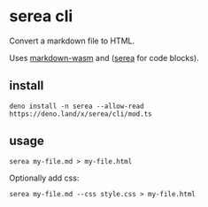 # serea cli

Convert a markdown file to HTML.

Uses [markdown-wasm](https://github.com/rsms/markdown-wasm) and
([serea](https://github.com/idris-maps/serea) for code blocks).

## install

```
deno install -n serea --allow-read https://deno.land/x/serea/cli/mod.ts
```

## usage

```
serea my-file.md > my-file.html
```

Optionally add css:

```
serea my-file.md --css style.css > my-file.html
```
